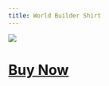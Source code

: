 ```yaml
---
title: World Builder Shirt
---
```


![][image-1]

# [Buy Now][1]

[1]:	https://teespring.com/shop/world-builder-blue

[image-1]:	https://i.imgur.com/I84HSDM.jpg